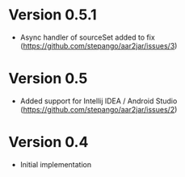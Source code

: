 
# Version 0.5.1

- Async handler of sourceSet added to fix (https://github.com/stepango/aar2jar/issues/3) 

# Version 0.5

- Added support for Intellij IDEA / Android Studio (https://github.com/stepango/aar2jar/issues/2)

# Version 0.4

- Initial implementation 